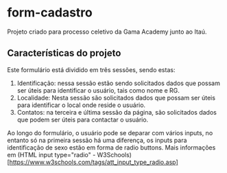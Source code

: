 
# form-cadastro  

Projeto criado para processo celetivo da Gama Academy  junto ao Itaú.
  
  ## Características do projeto  
  Este formulário está dividido em três sessões, sendo estas:
1. Identificação: nessa sessão estão sendo solicitados dados que possam ser úteis para identificar o usuário, tais como nome e RG.
2. Localidade: Nesta sessão são solicitados dados que possam ser úteis para identificar o local onde reside o usuário.
 3. Contatos: na terceira e última sessão da página, são solicitados dados que podem ser úteis para contactar o usuário.  

 Ao longo do formulário, o usuário pode se deparar com vários inputs, no entanto só na primeira sessão há uma diferença, os inputs para identificação de sexo estão em forma de radio buttons.
 Mais informações em 
 (HTML input type="radio" - W3Schools)[https://www.w3schools.com/tags/att_input_type_radio.asp]